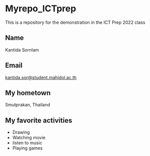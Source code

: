 # Myrepo_ICTprep
This is a repository for the demonstration in the ICT Prep 2022 class

## Name
Kantida Sornlam

## Email
kantida.sor@student.mahidol.ac.th

## My hometown
Smutprakan, Thailand

## My favorite activities
* Drawing
* Watching movie
* listen to music
* Playing games
